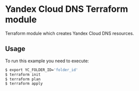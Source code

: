 # Yandex Cloud DNS Terraform module

Terraform module which creates Yandex Cloud DNS resources.

## Usage

To run this example you need to execute:

```bash
$ export YC_FOLDER_ID='folder_id'
$ terraform init
$ terraform plan
$ terraform apply
```

<!-- BEGINNING OF PRE-COMMIT-TERRAFORM DOCS HOOK -->
